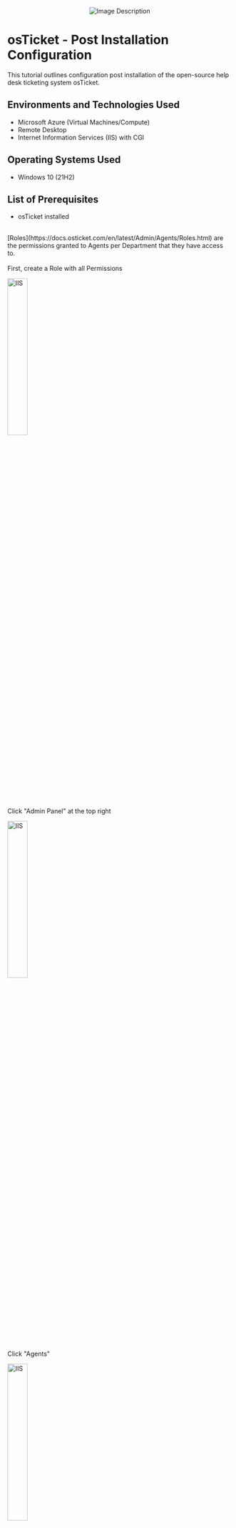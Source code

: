 <p align="center">
  <img src="https://i.imgur.com/e7WeUgn.png" alt="Image Description">
</p>
<h1>osTicket - Post Installation Configuration</h1>
This tutorial outlines configuration post installation of the open-source help desk ticketing system osTicket.<br />
<h2>Environments and Technologies Used</h2>

- Microsoft Azure (Virtual Machines/Compute)
- Remote Desktop
- Internet Information Services (IIS) with CGI

<h2>Operating Systems Used </h2>

- Windows 10</b> (21H2)

<h2>List of Prerequisites</h2>

- osTicket installed
<br/>
[Roles](https://docs.osticket.com/en/latest/Admin/Agents/Roles.html) are the permissions granted to Agents per Department that they have access to.
<br/>
<br/>
First, create a Role with all Permissions 
<p>
<img src="https://i.imgur.com/0M1crJ2.png" height="30%" width="30%" alt="IIS"/>
</p>
<p>
Click "Admin Panel" at the top right</p>
<p>
<img src="https://i.imgur.com/Fc9rlMe.png" height="30%" width="30%" alt="IIS"/>
</p>
<p>
Click "Agents" 
</p>
<p>
<img src="https://i.imgur.com/wflwidw.png" height="30%" width="30%" alt="IIS"/>
</p>
<p>
Click "Add New Role" 
</p>
<p>
<img src="https://i.imgur.com/edmZPSk.png" height="30%" width="30%" alt="IIS"/>
</p>
<p>
Check the box for Internet Information Services shown above.
</p>
<p>
<img src="https://i.imgur.com/edmZPSk.png" height="30%" width="30%" alt="IIS"/>
</p>
<p>
Check the box for Internet Information Services shown above.
</p>
<p>
<img src="https://i.imgur.com/edmZPSk.png" height="30%" width="30%" alt="IIS"/>
</p>
<p>
Check the box for Internet Information Services shown above.
</p>
<p>
<img src="https://i.imgur.com/edmZPSk.png" height="30%" width="30%" alt="IIS"/>
</p>
<p>
Check the box for Internet Information Services shown above.
</p>
